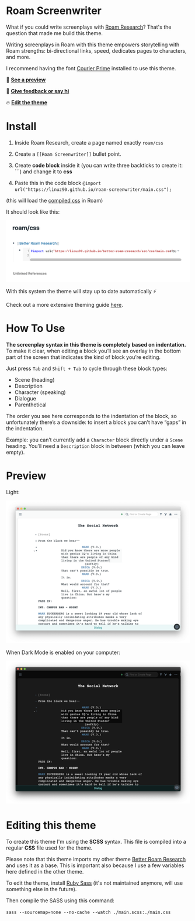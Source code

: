 # Roam Screenwriter

What if you could write screenplays with [Roam Research](https://roamresearch.com)? That's the question that made me build this theme.

Writing screenplays in Roam with this theme empowers storytelling with Roam strengths: bi-directional links, speed, dedicates pages to characters, and more.

I recommend having the font [Courier Prime](https://quoteunquoteapps.com/courierprime/) installed to use this theme.

👀 **[See a preview](#preview)**

💬 **[Give feedback or say hi](https://twitter.com/linuz90)**

🔥 **[Edit the theme](#editing-this-theme)**

# Install

1. Inside Roam Research, create a page named exactly `roam/css`

2. Create a `[[Roam Screenwriter]]` bullet point.

3. Create  **code block** inside it (you can write three backticks to create it: ```) and change it to **css**

4. Paste this in the code block `@import url("https://linuz90.github.io/roam-screenwriter/main.css");`

(this will load the [compiled css](https://linuz90.github.io/roam-screenwriter/main.css) in Roam)

It should look like this:

![](/assets/how-to.png)

With this system the theme will stay up to date automatically ⚡️

Check out a more extensive theming guide [here](https://nesslabs.com/roam-research-themes-custom-styling-css).

# How To Use

**The screenplay syntax in this theme is completely based on indentation.** To make it clear, when editing a block you’ll see an overlay in the bottom part of the screen that indicates the kind of block you’re editing.

Just press `Tab` and `Shift + Tab` to cycle through these block types:

* Scene (heading)
* Description
* Character (speaking)
* Dialogue
* Parenthetical

The order you see here corresponds to the indentation of the block, so unfortunately there’s a downside: to insert a block you can’t have “gaps” in the indentation.

Example: you can’t currently add a `Character` block directly under a `Scene` heading. You’ll need a `Description` block in between (which you can leave empty).

# Preview

Light:

![](/assets/preview-light.png)

When Dark Mode is enabled on your computer:

![](/assets/preview-dark.png)

# Editing this theme

To create this theme I'm using the **SCSS** syntax. This file is compiled into a regular **CSS** file used for the theme.

Please note that this theme imports my other theme [Better Roam Research](https://github.com/linuz90/better-roam-research) and uses it as a base. This is important also because I use a few variables here defined in the other theme.

To edit the theme, install [Ruby Sass](https://github.com/sass/ruby-sass) (it's not maintained anymore, will use something else in the future).

Then compile the SASS using this command:

`sass --sourcemap=none --no-cache --watch ./main.scss:./main.css`
